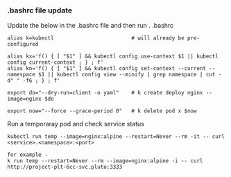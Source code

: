 ### .bashrc file update

Update the below in the .bashrc file and then run . .bashrc

```
alias k=kubectl                         # will already be pre-configured

alias kx='f() { [ "$1" ] && kubectl config use-context $1 || kubectl config current-context ; } ; f'
alias kn='f() { [ "$1" ] && kubectl config set-context --current --namespace $1 || kubectl config view --minify | grep namespace | cut -d" " -f6 ; } ; f'

export do="--dry-run=client -o yaml"    # k create deploy nginx --image=nginx $do

export now="--force --grace-period 0"   # k delete pod x $now
```

Run a temporaray pod and check service status
```
kubectl run temp --image=nginx:alpine --restart=Never --rm -it -- curl <service>.<namespace>:<port>

for example - 
k run temp --restart=Never --rm --image=nginx:alpine -i -- curl http://project-plt-6cc-svc.pluto:3333
```

